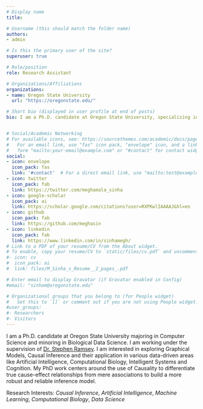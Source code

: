 ```yaml
---
# Display name
title: 

# Username (this should match the folder name)
authors:
- admin

# Is this the primary user of the site?
superuser: true

# Role/position
role: Research Assistant

# Organizations/Affiliations
organizations:
- name: Oregon State University
  url: "https://oregonstate.edu/"

# Short bio (displayed in user profile at end of posts)
bio: I am a Ph.D. candidate at Oregon State University, specializing in Machine Learning, Data Science and Computational Biology. My research interest consists of Graphical Modeling, Causal Inference and their application to various data-driven areas.


# Social/Academic Networking
# For available icons, see: https://sourcethemes.com/academic/docs/page-builder/#icons
#   For an email link, use "fas" icon pack, "envelope" icon, and a link in the
#   form "mailto:your-email@example.com" or "#contact" for contact widget.
social:
- icon: envelope
  icon_pack: fas
  link: '#contact'  # For a direct email link, use "mailto:test@example.org".
- icon: twitter
  icon_pack: fab
  link: https://twitter.com/meghamala_sinha
- icon: google-scholar
  icon_pack: ai
  link: https://scholar.google.com/citations?user=RXPKwlIAAAAJ&hl=en
- icon: github
  icon_pack: fab
  link: https://github.com/meghasin
- icon: linkedin
  icon_pack: fab
  link: https://www.linkedin.com/in/sinhamegh/
# Link to a PDF of your resume/CV from the About widget.
# To enable, copy your resume/CV to `static/files/cv.pdf` and uncomment the lines below.
#- icon: cv
#  icon_pack: ai
#  link: files/M_Sinha_s_Resume__2_pages_.pdf

# Enter email to display Gravatar (if Gravatar enabled in Config)
#email: "sinham@oregonstate.edu"

# Organizational groups that you belong to (for People widget)
#   Set this to `[]` or comment out if you are not using People widget.
#user_groups:
#- Researchers
#- Visitors
---
```


I am a Ph.D. candidate at Oregon State University majoring in Computer Science and minoring in Biological Data Science. I am working under the supervision of [Dr. Stephen Ramsey](https://lab.saramsey.org/). I am interested in exploring Graphical Models, Causal Inference and their application in various data-driven areas like Artificial Intelligence, Computational Biology, Intelligent Systems and Cognition. My PhD work centers around the use of Causality to differentiate true cause-effect relationships from mere associations to build a more robust and reliable inference model. 



Research Interests: *Causal Inference*, *Artificial Intelligence*, *Machine Learning*, *Computational Biology*, *Data Science*